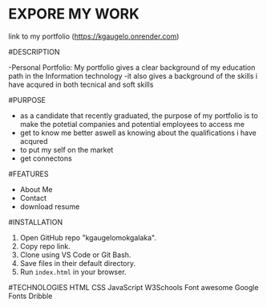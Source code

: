 # EXPORE MY WORK 
link to my portfolio (https://kgaugelo.onrender.com)


#DESCRIPTION 

-Personal Portfolio: My portfolio gives a clear background of my education path in the Information technology
-it also gives a background of the skills i have acqured in both tecnical and soft skills

  
#PURPOSE
- as a candidate that recently graduated, the purpose of my portfolio is to make the potetial companies and potential employees to access me
- get to know me better aswell as knowing about the qualifications i have acqured
- to put my self on the market
- get connectons


#FEATURES
- About Me
- Contact
- download resume


#INSTALLATION 
1. Open GitHub repo "kgaugelomokgalaka".
2. Copy repo link.
3. Clone using VS Code or Git Bash.
4. Save files in their default directory.
5. Run `index.html` in your browser.


#TECHNOLOGIES
HTML
CSS
JavaScript
W3Schools
Font awesome
Google Fonts
Dribble

